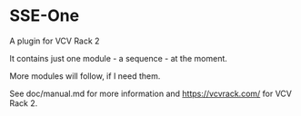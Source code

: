 # SSE-One
A plugin for VCV Rack 2

It contains just one module - a sequence - at the moment.

More modules will follow, if I need them.

See doc/manual.md for more information and https://vcvrack.com/ for VCV Rack 2.
